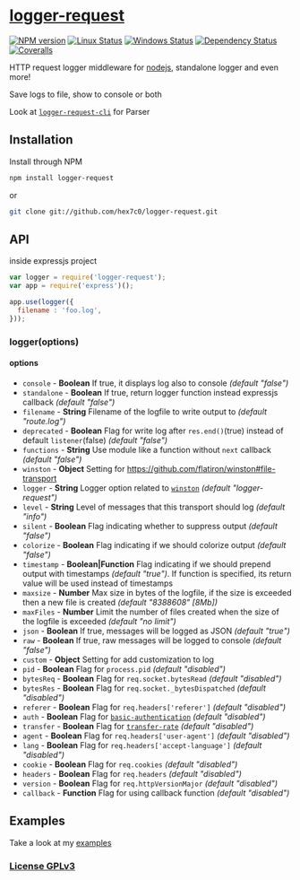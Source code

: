 # [logger-request](http://supergiovane.tk/#/logger-request)

[![NPM version](https://img.shields.io/npm/v/logger-request.svg)](https://www.npmjs.com/package/logger-request)
[![Linux Status](https://img.shields.io/travis/hex7c0/logger-request.svg?label=linux)](https://travis-ci.org/hex7c0/logger-request)
[![Windows Status](https://img.shields.io/appveyor/ci/hex7c0/logger-request.svg?label=windows)](https://ci.appveyor.com/project/hex7c0/logger-request)
[![Dependency Status](https://img.shields.io/david/hex7c0/logger-request.svg)](https://david-dm.org/hex7c0/logger-request)
[![Coveralls](https://img.shields.io/coveralls/hex7c0/logger-request.svg)](https://coveralls.io/r/hex7c0/logger-request)

HTTP request logger middleware for [nodejs](http://nodejs.org/), standalone logger and even more!

Save logs to file, show to console or both

Look at [`logger-request-cli`](https://github.com/hex7c0/logger-request-cli) for Parser

## Installation

Install through NPM

```bash
npm install logger-request
```
or
```bash
git clone git://github.com/hex7c0/logger-request.git
```

## API

inside expressjs project
```js
var logger = require('logger-request');
var app = require('express')();

app.use(logger({
  filename : 'foo.log',
}));
```

### logger(options)

#### options

 - `console` - **Boolean** If true, it displays log also to console *(default "false")*
 - `standalone` - **Boolean** If true, return logger function instead expressjs callback *(default "false")*
 - `filename` - **String** Filename of the logfile to write output to *(default "route.log")*
 - `deprecated` - **Boolean** Flag for write log after `res.end()`(true) instead of default `listener`(false) *(default "false")*
 - `functions` - **String** Use module like a function without `next` callback *(default "false")*
 - `winston` - **Object** Setting for https://github.com/flatiron/winston#file-transport
  - `logger` - **String** Logger option related to [`winston`](https://github.com/flatiron/winston#working-with-multiple-loggers-in-winston) *(default "logger-request")*
  - `level` - **String** Level of messages that this transport should log *(default "info")*
  - `silent` - **Boolean** Flag indicating whether to suppress output *(default "false")*
  - `colorize` - **Boolean** Flag indicating if we should colorize output *(default "false")*
  - `timestamp` - **Boolean|Function** Flag indicating if we should prepend output with timestamps *(default "true")*. If function is specified, its return value will be used instead of timestamps
  - `maxsize` - **Number** Max size in bytes of the logfile, if the size is exceeded then a new file is created *(default "8388608" [8Mb])*
  - `maxFiles` - **Number** Limit the number of files created when the size of the logfile is exceeded *(default "no limit")*
  - `json` - **Boolean** If true, messages will be logged as JSON *(default "true")*
  - `raw` - **Boolean** If true, raw messages will be logged to console *(default "false")*
 - `custom` - **Object** Setting for add customization to log
  - `pid` - **Boolean** Flag for `process.pid` *(default "disabled")*
  - `bytesReq` - **Boolean** Flag for `req.socket.bytesRead` *(default "disabled")*
  - `bytesRes` - **Boolean** Flag for `req.socket._bytesDispatched` *(default "disabled")*
  - `referer` - **Boolean** Flag for `req.headers['referer']` *(default "disabled")*
  - `auth` - **Boolean** Flag for [`basic-authentication`](https://github.com/hex7c0/basic-authentication) *(default "disabled")*
  - `transfer` - **Boolean** Flag for [`transfer-rate`](https://github.com/hex7c0/transfer-rate) *(default "disabled")*
  - `agent` - **Boolean** Flag for `req.headers['user-agent']` *(default "disabled")*
  - `lang` - **Boolean** Flag for `req.headers['accept-language']` *(default "disabled")*
  - `cookie` - **Boolean** Flag for `req.cookies` *(default "disabled")*
  - `headers` - **Boolean** Flag for `req.headers` *(default "disabled")*
  - `version` - **Boolean** Flag for `req.httpVersionMajor` *(default "disabled")*
  - `callback` - **Function** Flag for using callback function *(default "disabled")*

## Examples

Take a look at my [examples](examples)

### [License GPLv3](LICENSE)
